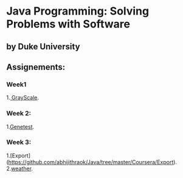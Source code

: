 # **Java Programming: Solving Problems with Software**
## **by Duke University**


## Assignements:
### Week1
1.[ GrayScale](https://github.com/abhijithraok/Java/tree/master/Coursera/GrayScale).

### Week 2:
1.[Genetest](https://github.com/abhijithraok/Java/tree/master/Coursera/genetest/src).

### Week 3:
1.[Export] (https://github.com/abhijithraok/Java/tree/master/Coursera/Export).
2.[weather](https://github.com/abhijithraok/Java/tree/master/Coursera/Weather).

